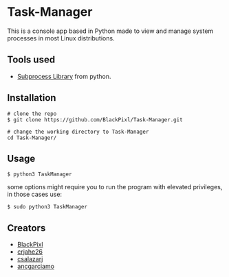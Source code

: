 # Task-Manager

This is a console app based in Python made to view and manage system processes in most Linux distributions.

## Tools used
* [Subprocess Library](https://docs.python.org/es/3/library/subprocess.html) from python.

## Installation
```console
# clone the repo
$ git clone https://github.com/BlackPixl/Task-Manager.git

# change the working directory to Task-Manager
cd Task-Manager/
```

## Usage
```console
$ python3 TaskManager
```
some options might require you to run the program with elevated privileges, in those cases use:
```console
$ sudo python3 TaskManager
```

## Creators

* [BlackPixl](https://github.com/BlackPixl)
* [crjahe26](https://github.com/crjahe26)
* [csalazarj](https://github.com/csalazarj)
* [ancgarciamo](https://github.com/ancgarciamo)
